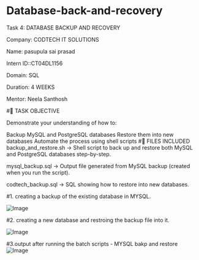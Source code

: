 # Database-back-and-recovery
Task 4: DATABASE BACKUP AND RECOVERY


Company: CODTECH IT SOLUTIONS


Name:  pasupula sai prasad


Intern ID::CT04DL1156


Domain: SQL


Duration: 4 WEEKS


Mentor: Neela Santhosh

#📌 TASK OBJECTIVE

Demonstrate your understanding of how to:

Backup MySQL and PostgreSQL databases
Restore them into new databases
Automate the process using shell scripts
#📁 FILES INCLUDED
backup_and_restore.sh → Shell script to back up and restore both MySQL and PostgreSQL databases step-by-step.

mysql_backup.sql
→ Output file generated from MySQL backup (created when you run the script).

codtech_backup.sql
→ SQL showing how to restore into new databases.

#1. creating a backup of the existing database in MYSQL.

![Image](https://github.com/user-attachments/assets/e696d339-6d8e-4450-af3c-0776c977e688)

#2. creating a new database and restroing the backup file into it.

![Image](https://github.com/user-attachments/assets/e696d339-6d8e-4450-af3c-0776c977e688)

#3.output after running the batch scripts - MYSQL bakp and restore
![Image](https://github.com/user-attachments/assets/68e936fb-8a29-40c0-835f-ff7d72f8c91d)

